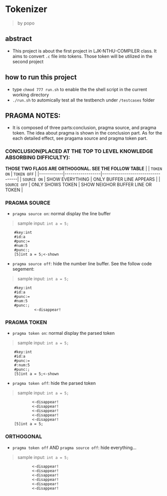 # Tokenizer
> by popo
## abstract
- This project is about the first project in LJK-NTHU-COMPILER class. It aims to convert `.c` file into tokens. Those token will be utilized in the second project
## how to run this project
- type `chmod 777 run.sh` to enable the the shell script in the current working directory
- `./run.sh` to automically test all the testbench under `/testcases` folder

## PRAGMA NOTES:
- It is composed of three parts:conclusion, pragma source, and pragma token. The idea about pragma is shown in the conclusion part. As for the each detailed effect, see pragama source and pragma token part. 
### CONCLUSION(PLACED AT THE TOP TO LEVEL KNOWLEDGE ABSORBING DIFFICULTY):
**THOSE TWO FLAGS ARE ORTHOGONAL. SEE THE FOLLOW TABLE**
|            | `TOKEN ON`         | `TOKEN OFF`                         |
|------------|------------------|-----------------------------------|
| `SOURCE ON`  | SHOW EVERYTHING  | ONLY BUFFER LINE APPEARS          |
| `SOURCE OFF` | ONLY SHOWS TOKEN | SHOW NEIGHOR BUFFER LINE OR TOKEN |
### PRAGMA SOURCE
- `pragma source on`: normal display the line buffer
> sample input: `int a = 5;`
```javascript=
	#key:int
	#id:a
	#punc:=
	#num:5
	#punc:;
	[5]int a = 5;<-shown
```
- `pragma source off`: hide the number line buffer. See the follow code segement:
> sample input: `int a = 5;`
```javascript=
	#key:int
	#id:a
	#punc:=
	#num:5
	#punc:;
		     <-disappear!
```
### PRAGMA TOKEN
- `pragma token on`: normal display the parsed token
> sample input: `int a = 5;`
```javascript=
	#key:int
	#id:a
	#punc:=
	#:num:5
	#punc:;
	[5]int a = 5;<-shown
```
- `pragma token off`: hide the parsed token
> sample input: `int a = 5;`
```javascript=
			<-disappear!	
			<-disappear!
			<-disappear!
			<-disappear!
			<-disappear!
	[5]int a = 5;
```

### ORTHOGONAL
- `pragma token off` AND `pragma source off`: hide everything...
> sample input: `int a = 5;`
```javascript=
			<-disappear!	
			<-disappear!
			<-disappear!
			<-disappear!
			<-disappear!
			<-disappear!
```
